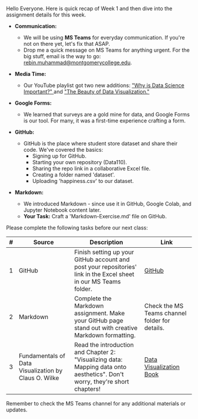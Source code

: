 

Hello Everyone. Here is quick recap of Week 1 and then dive into the assignment details for this week.


- **Communication:**
  - We will be using  **MS Teams** for everyday communication. If you're not on there yet, let's fix that ASAP.
  - Drop me a quick message on MS Teams for anything urgent. For the big stuff, email is the way to go: rebin.muhammad@montgomerycollege.edu.

- **Media Time:**
  - Our YouTube playlist got two new additions:  [ "Why is Data Science Important?" ](https://www.youtube.com/watch?v=iO2I1gfEPgc) and  [ "The Beauty of Data Visualization."](https://www.youtube.com/watch?v=5Zg-C8AAIGg)

- **Google Forms:**
  - We learned that surveys are a gold mine for data, and Google Forms is our tool. For many, it was a first-time experience crafting a form.

- **GitHub:**
  - GitHub is the place where student store dataset and share their code. We've covered the basics:
    - Signing up for GitHub.
    - Starting your own repository (Data110).
    - Sharing the repo link in a collaborative Excel file.
    - Creating a folder named 'dataset'.
    - Uploading 'happiness.csv' to our dataset.

- **Markdown:**
  - We introduced Markdown - since  use it in  GitHub, Google Colab, and Jupyter Notebook content later. 
  - **Your Task:** Craft a 'Markdown-Exercise.md' file on GitHub. 




Please complete the following tasks before our next class:

| # | Source | Description | Link |
|---|--------|-------------|------|
| 1 | GitHub | Finish setting up your GitHub account and post your repositories' link in the Excel sheet in our MS Teams folder. | [GitHub](https://github.com/) |
| 2| Markdown | Complete the Markdown assignment. Make your GitHub page stand out with creative Markdown formatting. | Check the MS Teams channel folder for details. |
| 3 | Fundamentals of Data Visualization by Claus O. Wilke | Read the introduction and Chapter 2: "Visualizing data: Mapping data onto aesthetics". Don't worry, they're short chapters! | [Data Visualization Book](https://clauswilke.com/dataviz/) |

Remember to check the MS Teams channel for any additional materials or updates. 
